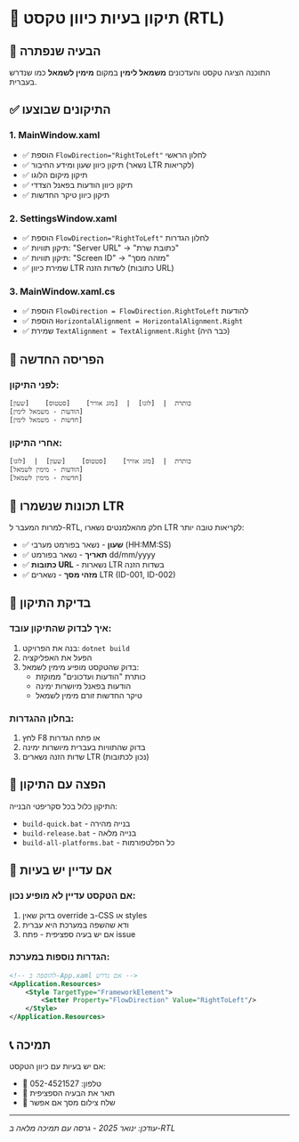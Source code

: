 # 🔧 תיקון בעיות כיוון טקסט (RTL)

## 🎯 הבעיה שנפתרה
התוכנה הציגה טקסט והעדכונים **משמאל לימין** במקום **מימין לשמאל** כמו שנדרש בעברית.

## ✅ התיקונים שבוצעו

### 1. **MainWindow.xaml**
- ✅ הוספת `FlowDirection="RightToLeft"` לחלון הראשי
- ✅ תיקון כיוון שעון ומידע החיבור (נשאר LTR לקריאות)
- ✅ תיקון מיקום הלוגו
- ✅ תיקון כיוון הודעות בפאנל הצדדי
- ✅ תיקון כיוון טיקר החדשות

### 2. **SettingsWindow.xaml**  
- ✅ הוספת `FlowDirection="RightToLeft"` לחלון הגדרות
- ✅ תיקון תוויות: "Server URL" → "כתובת שרת"
- ✅ תיקון תוויות: "Screen ID" → "מזהה מסך"
- ✅ שמירת כיוון LTR לשדות הזנה (כתובות URL)

### 3. **MainWindow.xaml.cs**
- ✅ הוספת `FlowDirection = FlowDirection.RightToLeft` להודעות
- ✅ הוספת `HorizontalAlignment = HorizontalAlignment.Right`
- ✅ שמירת `TextAlignment = TextAlignment.Right` (כבר היה)

## 🎨 הפריסה החדשה

### לפני התיקון:
```
[שעון]    [סטטוס]    [מזג אוויר]  |  כותרת  |  [לוגו]
[הודעות - משמאל לימין]
[חדשות - משמאל לימין]
```

### אחרי התיקון:
```
[לוגו]  |  כותרת  |  [מזג אוויר]    [סטטוס]    [שעון]
[הודעות - מימין לשמאל]
[חדשות - מימין לשמאל]
```

## 🔧 תכונות שנשמרו LTR

למרות המעבר ל-RTL, חלק מהאלמנטים נשארו LTR לקריאות טובה יותר:

- ✅ **שעון** - נשאר בפורמט מערבי (HH:MM:SS)
- ✅ **תאריך** - נשאר בפורמט dd/mm/yyyy
- ✅ **כתובות URL** - נשארות LTR בשדות הזנה
- ✅ **מזהי מסך** - נשארים LTR (ID-001, ID-002)

## 🧪 בדיקת התיקון

### איך לבדוק שהתיקון עובד:
1. בנה את הפרויקט: `dotnet build`
2. הפעל את האפליקציה
3. בדוק שהטקסט מופיע מימין לשמאל:
   - כותרת "הודעות ועדכונים" ממוקזת
   - הודעות בפאנל מיושרות ימינה
   - טיקר החדשות זורם מימין לשמאל

### בחלון ההגדרות:
1. לחץ F8 או פתח הגדרות
2. בדוק שהתוויות בעברית מיושרות ימינה
3. שדות הזנה נשארים LTR (נכון לכתובות)

## 🚀 הפצה עם התיקון

התיקון כלול בכל סקריפטי הבנייה:
- `build-quick.bat` - בנייה מהירה
- `build-release.bat` - בנייה מלאה
- `build-all-platforms.bat` - כל הפלטפורמות

## 🔄 אם עדיין יש בעיות

### אם הטקסט עדיין לא מופיע נכון:
1. בדוק שאין override ב-CSS או styles
2. ודא שהשפה במערכת היא עברית
3. אם יש בעיה ספציפית - פתח issue

### הגדרות נוספות במערכת:
```xml
<!-- להוספה ב-App.xaml אם נדרש -->
<Application.Resources>
    <Style TargetType="FrameworkElement">
        <Setter Property="FlowDirection" Value="RightToLeft"/>
    </Style>
</Application.Resources>
```

## 📞 תמיכה

אם יש בעיות עם כיוון הטקסט:
- 📱 טלפון: 052-4521527
- 💬 תאר את הבעיה הספציפית
- 📸 שלח צילום מסך אם אפשר

---
*עודכן: ינואר 2025 - גרסה עם תמיכה מלאה ב-RTL*
